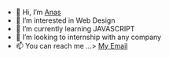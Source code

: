 - 👋 Hi, I’m <a href="https://app.flowcv.com/resume-feedback/45DZ1HoJBcfg90VWikYym">Anas</a>
- 👀 I’m interested in Web Design 
- 🌱 I’m currently learning JAVASCRIPT 
- 💞️ I’m looking to internship with any company
- 📫 You can reach me ...>  <a href="anasabdo704@gmail.com">My Email </a>

<!---
oniseg/oniseg is a ✨ special ✨ repository because its `README.md` (this file) appears on your GitHub profile.
You can click the Preview link to take a look at your changes.
--->
